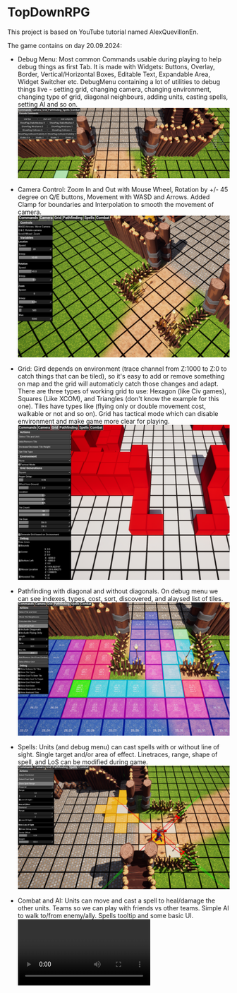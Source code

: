 # TopDownRPG
This project is based on YouTube tutorial named AlexQuevillonEn.

The game contains on day 20.09.2024:
- Debug Menu: Most common Commands usable during playing to help debug things as first Tab. It is made with Widgets: Buttons, Overlay, Border, Vertical/Horizontal Boxes, Editable Text, Expandable Area, Widget Switcher etc. DebugMenu containing a lot of utilities to debug things live - setting grid, changing camera, changing environment, changing type of grid, diagonal neighbours, adding units, casting spells, setting AI and so on.
![alt text](https://raw.githubusercontent.com/jakkwi/Games/refs/heads/main/TopDownRPG/Screenshots/debug_menu_console.png?raw=true)

- Camera Control: Zoom In and Out with Mouse Wheel, Rotation by +/- 45 degree on Q/E buttons, Movement with WASD and Arrows. Added Clamp for boundaries and Interpolation to smooth the movement of camera.
![alt text](https://raw.githubusercontent.com/jakkwi/Games/refs/heads/main/TopDownRPG/Screenshots/camera.png?raw=true)

- Grid: Gird depends on environment (trace channel from Z:1000 to Z:0 to catch things that can be tiled), so it's easy to add or remove something on map and the grid will automaticly catch those changes and adapt. There are three types of working grid to use: Hexagon (like Civ games), Squares (Like XCOM), and Triangles (don't know the example for this one). Tiles have types like (flying only or double movement cost, walkable or not and so on). Grid has tactical mode which can disable environment and make game more clear for playing.
![alt text](https://raw.githubusercontent.com/jakkwi/Games/refs/heads/main/TopDownRPG/Screenshots/grid.png?raw=true)
  
- Pathfinding with diagonal and without diagonals. On debug menu we can see indexes, types, cost, sort, discovered, and alaysed list of tiles.
![alt text](https://raw.githubusercontent.com/jakkwi/Games/refs/heads/main/TopDownRPG/Screenshots/pathfinding.png?raw=true)

- Spells: Units (and debug menu) can cast spells with or without line of sight. Single target and/or area of effect. Linetraces, range, shape of spell, and LoS can be modified during game.
![alt text](https://raw.githubusercontent.com/jakkwi/Games/refs/heads/main/TopDownRPG/Screenshots/spells.png?raw=true)

- Combat and AI: Units can move and cast a spell to heal/damage the other units. Teams so we can play with friends vs other teams. Simple AI to walk to/from enemy/ally. Spells tooltip and some basic UI.
![alt text](https://github.com/jakkwi/Games/blob/main/TopDownRPG/Screenshots/ai%20combat.mp4?raw=false)
